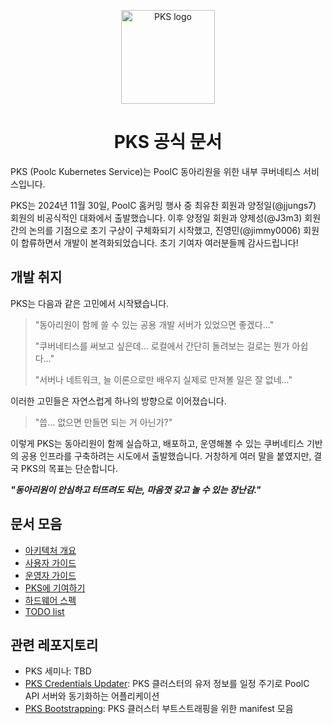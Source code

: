 <!--
    Actually, the `align` attribute on `p` or `h1` elements is deprecated [1].
    But who cares? It works nicely! :D

    [1]: https://html.spec.whatwg.org/multipage/obsolete.html#non-conforming-features
-->
<p align="center">
    <img src="./assets/pks-logo.webp" width="150px" alt="PKS logo" />
    <h1 align="center">PKS 공식 문서</h1>
</p>

PKS (Poolc Kubernetes Service)는 PoolC 동아리원을 위한 내부 쿠버네티스 서비스입니다.

PKS는 2024년 11월 30일, PoolC 홈커밍 행사 중 최유찬 회원과 양정일(@jjungs7) 회원의 비공식적인 대화에서 출발했습니다. 이후 양정일 회원과 양제성(@J3m3) 회원 간의 논의를 기점으로 초기 구상이 구체화되기 시작했고, 진영민(@jimmy0006) 회원이 합류하면서 개발이 본격화되었습니다. 초기 기여자 여러분들께 감사드립니다!

## 개발 취지

PKS는 다음과 같은 고민에서 시작됐습니다.

> "동아리원이 함께 쓸 수 있는 공용 개발 서버가 있었으면 좋겠다..."
>
> "쿠버네티스를 써보고 싶은데... 로컬에서 간단히 돌려보는 걸로는 뭔가 아쉽다..."
>
> "서버나 네트워크, 늘 이론으로만 배우지 실제로 만져볼 일은 잘 없네..."

이러한 고민들은 자연스럽게 하나의 방향으로 이어졌습니다.

> "씁... 없으면 만들면 되는 거 아닌가?"

이렇게 PKS는 동아리원이 함께 실습하고, 배포하고, 운영해볼 수 있는 쿠버네티스 기반의 공용 인프라를 구축하려는 시도에서 출발했습니다. 거창하게 여러 말을 붙였지만, 결국 PKS의 목표는 단순합니다.

**_"동아리원이 안심하고 터뜨려도 되는, 마음껏 갖고 놀 수 있는 장난감."_**

## 문서 모음

- [아키텍처 개요](./docs/architecture.md)
- [사용자 가이드](./docs/user-guides/README.md)
- [운영자 가이드](./docs/admin-guide.md)
- [PKS에 기여하기](./docs/contributing.md)
- [하드웨어 스펙](./docs/hw-spec.md)
- [TODO list](./docs/todo.md)

## 관련 레포지토리

- PKS 세미나: TBD
- [PKS Credentials Updater](https://github.com/PoolC/pks-credentials-updater): PKS 클러스터의 유저 정보를 일정 주기로 PoolC API 서버와 동기화하는 어플리케이션
- [PKS Bootstrapping](https://github.com/PoolC/pks-bootstrapping): PKS 클러스터 부트스트래핑을 위한 manifest 모음
